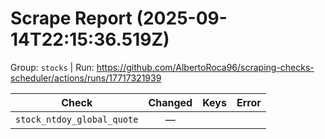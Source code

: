 # Scrape Report (2025-09-14T22:15:36.519Z)

Group: `stocks`  |  Run: https://github.com/AlbertoRoca96/scraping-checks-scheduler/actions/runs/17717321939

| Check | Changed | Keys | Error |
|---|:---:|:--|:--|
| `stock_ntdoy_global_quote` | — |  |  |
